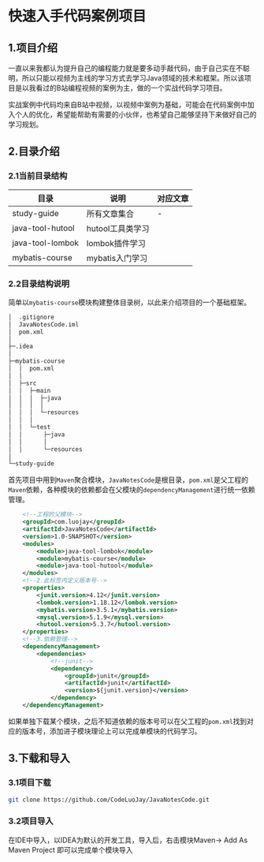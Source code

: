 # 快速入手代码案例项目

## 1.项目介绍

一直以来我都认为提升自己的编程能力就是要多动手敲代码，由于自己实在不聪明，所以只能以视频为主线的学习方式去学习Java领域的技术和框架。所以该项目是以我看过的B站编程视频的案例为主，做的一个实战代码学习项目。

实战案例中代码均来自B站中视频，以视频中案例为基础，可能会在代码案例中加入个人的优化，希望能帮助有需要的小伙伴，也希望自己能够坚持下来做好自己的学习规划。

## 2.目录介绍

### 2.1当前目录结构

| 目录             | 说明             | 对应文章 |
| ---------------- | ---------------- | -------- |
| study-guide      | 所有文章集合     | -        |
| java-tool-hutool | hutool工具类学习 |          |
| java-tool-lombok | lombok插件学习   |          |
| mybatis-course   | mybatis入门学习  |          |

### 2.2目录结构说明

简单以`mybatis-course`模块构建整体目录树，以此来介绍项目的一个基础框架。

```markdown
│  .gitignore
│  JavaNotesCode.iml
│  pom.xml
│  
├─.idea
│                                              
├─mybatis-course
│  │  pom.xml
│  │  
│  ├─src
│  │  ├─main
│  │  │  ├─java
│  │  │  │                  
│  │  │  └─resources
│  │  │          
│  │  └─test
│  │      ├─java
│  │      │              
│  │      └─resources
│                          
└─study-guide
```

首先项目中用到`Maven`聚合模块，`JavaNotesCode`是根目录，`pom.xml`是父工程的`Maven`依赖，各种模块的依赖都会在父模块的`dependencyManagement`进行统一依赖管理。

```xml
	<!--工程的父模块-->
    <groupId>com.luojay</groupId>
    <artifactId>JavaNotesCode</artifactId>
    <version>1.0-SNAPSHOT</version>
    <modules>
        <module>java-tool-lombok</module>
        <module>mybatis-course</module>
        <module>java-tool-hutool</module>
    </modules>
    <!--2.此标签内定义版本号-->
    <properties>
        <junit.version>4.12</junit.version>
        <lombok.version>1.18.12</lombok.version>
        <mybatis.version>3.5.1</mybatis.version>
        <mysql.version>5.1.9</mysql.version>
        <hutool.version>5.3.7</hutool.version>
    </properties>
    <!--3.依赖管理-->
    <dependencyManagement>
        <dependencies>
            <!--junit-->
            <dependency>
                <groupId>junit</groupId>
                <artifactId>junit</artifactId>
                <version>${junit.version}</version>
            </dependency>
    </dependencyManagement>
```

如果单独下载某个模块，之后不知道依赖的版本号可以在父工程的`pom.xml`找到对应的版本号，添加进子模块理论上可以完成单模块的代码学习。

## 3.下载和导入

### 3.1项目下载

```bash
git clone https://github.com/CodeLuoJay/JavaNotesCode.git
```

### 3.2项目导入

在IDE中导入，以IDEA为默认的开发工具，导入后，右击模块Maven-> Add As  Maven Project 即可以完成单个模块导入

